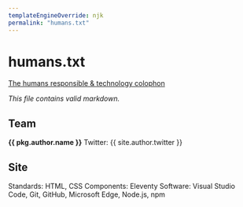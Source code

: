 ```yaml
---
templateEngineOverride: njk
permalink: "humans.txt"
---
```

# humans.txt

[The humans responsible & technology colophon](https://humanstxt.org/)

_This file contains valid markdown._

## Team

**{{ pkg.author.name }}**
Twitter: {{ site.author.twitter }}

## Site

Standards: HTML, CSS
Components: Eleventy
Software: Visual Studio Code, Git, GitHub, Microsoft Edge, Node.js, npm
